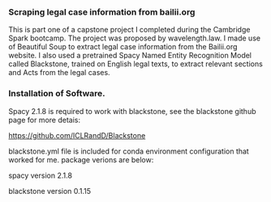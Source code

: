 
### Scraping legal case information from bailii.org

This is part one of a capstone project I completed during the Cambridge Spark bootcamp. The project was proposed by wavelength.law. I made use of Beautiful Soup to extract legal case information from the Bailii.org website. I also used a pretrained Spacy Named Entity Recognition Model called Blackstone, trained on English legal texts, to extract relevant sections and Acts from the legal cases.

### Installation of Software.

Spacy 2.1.8 is required to work with blackstone, see the blackstone github page for more detais:

https://github.com/ICLRandD/Blackstone

blackstone.yml file is included for conda environment configuration that worked for me. package verions are below:

spacy version 2.1.8

blackstone version 0.1.15

